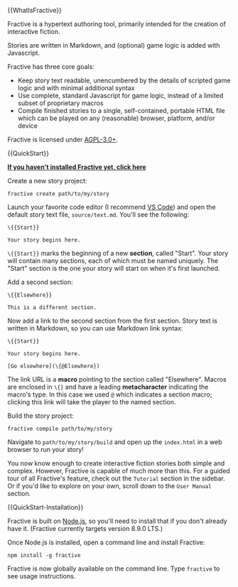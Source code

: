 {{WhatIsFractive}}

Fractive is a hypertext authoring tool, primarily intended for the creation of interactive fiction.

Stories are written in Markdown, and (optional) game logic is added with Javascript.

Fractive has three core goals:

- Keep story text readable, unencumbered by the details of scripted game logic and with minimal additional syntax
- Use complete, standard Javascript for game logic, instead of a limited subset of proprietary macros
- Compile finished stories to a single, self-contained, portable HTML file which can be played on any (reasonable) browser, platform, and/or device

Fractive is licensed under [AGPL-3.0+](https://github.com/invicticide/fractive/blob/dev/license.md).

{{QuickStart}}

[**If you haven't installed Fractive yet, click here**]({@QuickStart-Installation:inline})

Create a new story project:

	fractive create path/to/my/story

Launch your favorite code editor (I recommend [VS Code](https://code.visualstudio.com)) and open the default story text file, `source/text.md`. You'll see the following:

	\{{Start}}

	Your story begins here.

`\{{Start}}` marks the beginning of a new **section**, called "Start". Your story will contain many sections, each of which must be named uniquely. The "Start" section is the one your story will start on when it's first launched.

Add a second section:

	\{{Elsewhere}}

	This is a different section.

Now add a link to the second section from the first section. Story text is written in Markdown, so you can use Markdown link syntax:

	\{{Start}}

	Your story begins here.

	[Go elsewhere](\{@Elsewhere})

The link URL is a **macro** pointing to the section called "Elsewhere". Macros are enclosed in `\{}` and have a leading **metacharacter** indicating the macro's type. In this case we used `@` which indicates a section macro; clicking this link will take the player to the named section.

Build the story project:

	fractive compile path/to/my/story

Navigate to `path/to/my/story/build` and open up the `index.html` in a web browser to run your story!

You now know enough to create interactive fiction stories both simple and complex. However, Fractive is capable of much more than this. For a guided tour of all Fractive's feature, check out the `Tutorial` section in the sidebar. Or if you'd like to explore on your own, scroll down to the `User Manual` section.

{{QuickStart-Installation}}

Fractive is built on [Node.js](https://nodejs.org), so you'll need to install that if you don't already have it. (Fractive currently targets version 8.9.0 LTS.)

Once Node.js is installed, open a command line and install Fractive:

	npm install -g fractive

Fractive is now globally available on the command line. Type `fractive` to see usage instructions.
